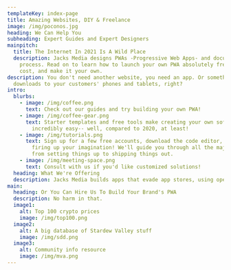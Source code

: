 ```yaml
---
templateKey: index-page
title: Amazing Websites, DIY & Freelance
image: /img/poconos.jpg
heading: We Can Help You
subheading: Expert Guides and Expert Designers
mainpitch:
  title: The Internet In 2021 Is A Wild Place
  description: Jacks Media designs PWAs -Progressive Web Apps- and documents the
    process. Read on to learn how to launch your own PWA absolutely free of
    cost, and make it your own.
description: You don't need another website, you need an app. Or something that
  downloads to your customers' phones and tablets, right?
intro:
  blurbs:
    - image: /img/coffee.png
      text: Check out our guides and try building your own PWA!
    - image: /img/coffee-gear.png
      text: Starter templates and free tools make creating your own software
        incredibly easy-- well, compared to 2020, at least!
    - image: /img/tutorials.png
      text: Sign up for a few free accounts, download the code editor, and start
        firing up your imagination! We'll guide you through all the major steps
        from setting things up to shipping things out.
    - image: /img/meeting-space.png
      text: Consult with us if you'd like customized solutions!
  heading: What We're Offering
  description: Jacks Media builds apps that evade app stores, using open source tech.
main:
  heading: Or You Can Hire Us To Build Your Brand's PWA
  description: No harm in that.
  image1:
    alt: Top 100 crypto prices
    image: /img/top100.png
  image2:
    alt: A big database of Stardew Valley stuff
    image: /img/sdd.png
  image3:
    alt: Community info resource
    image: /img/mva.png
---
```

